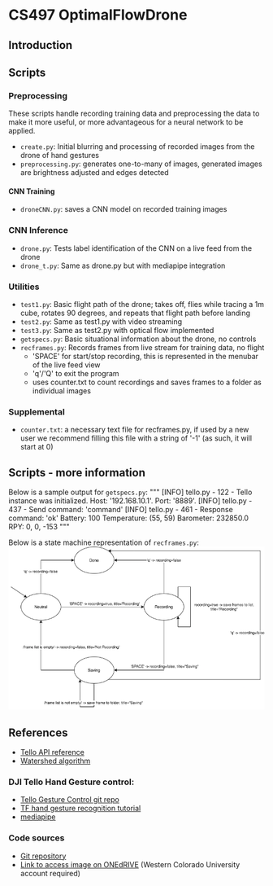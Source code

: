 # CS497 OptimalFlowDrone

## Introduction

## Scripts

### Preprocessing
These scripts handle recording training data and preprocessing the data to make it more useful, or more advantageous for a neural network to be applied.

 - `create.py`: Initial blurring and processing of recorded images from the drone of hand gestures 
 - `preprocessing.py`: generates one-to-many of images, generated images are brightness adjusted and edges detected

#### CNN Training

 - `droneCNN.py`: saves a CNN model on recorded training images

### CNN Inference

 - `drone.py`: Tests label identification of the CNN on a live feed from the drone
 - `drone_t.py`: Same as drone.py but with mediapipe integration

### Utilities

 - `test1.py`: Basic flight path of the drone; takes off, flies while tracing a 1m cube, rotates 90 degrees, and repeats that flight path before landing
 - `test2.py`: Same as test1.py with video streaming
 - `test3.py`: Same as test2.py with optical flow implemented
 - `getspecs.py`: Basic situational information about the drone, no controls
 - `recframes.py`: Records frames from live stream for training data, no flight
     - 'SPACE' for start/stop recording, this is represented in the menubar of the live feed view
     - 'q'/'Q' to exit the program
     - uses counter.txt to count recordings and saves frames to a folder as individual images

### Supplemental
 - `counter.txt`: a necessary text file for recframes.py, if used by a new user we recommend filling this file with a string of '-1' (as such, it will start at 0)


## Scripts - more information

Below is a sample output for `getspecs.py`:
"""
[INFO] tello.py - 122 - Tello instance was initialized. Host: '192.168.10.1'. Port: '8889'.
[INFO] tello.py - 437 - Send command: 'command'
[INFO] tello.py - 461 - Response command: 'ok'
Battery: 100
Temperature: (55, 59)
Barometer: 232850.0
RPY: 0, 0, -153
"""

Below is a state machine representation of `recframes.py`:
![recframes.png](recframes.png)



## References
 - [Tello API reference](https://github.com/damiafuentes/DJITelloPy/blob/master/djitellopy/tello.py)
 - [Watershed algorithm](https://www.bogotobogo.com/python/OpenCV_Python/python_opencv3_Image_Watershed_Algorithm_Marker_Based_Segmentation.php)
### DJI Tello Hand Gesture control: 
 - [Tello Gesture Control git repo](https://github.com/kinivi/tello-gesture-control)
 - [TF hand gesture recognition tutorial](https://techvidvan.com/tutorials/hand-gesture-recognition-tensorflow-opencv/)
 - [mediapipe](https://www.section.io/engineering-education/creating-a-hand-tracking-module/)
### Code sources
 - [Git repository](https://github.com/Jaketa-CS/CS497_OptimalFlowDrone)
 - [Link to access image on ONEdRIVE](https://westernstatecoloradou-my.sharepoint.com/:u:/g/personal/marcos_ordonez_western_edu/EXoWoUeohZdKk-me1iAHF-gBABaIlLkrLvVN05MPQsLT3w?e=ltUGxq) (Western Colorado University account required)
